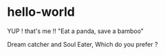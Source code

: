 # hello-world

YUP ! that's me !! 
"Eat a panda, save a bamboo"

Dream catcher and Soul Eater, Which do you prefer ?
